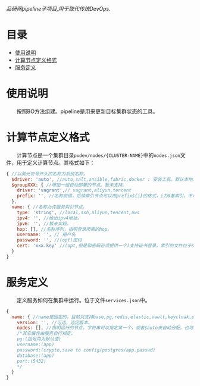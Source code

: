 *品研网pipeline子项目,用于取代传统DevOps.*

<h1>目录</h1>

- [使用说明](#使用说明)
- [计算节点定义格式](#计算节点定义格式)
- [服务定义](#服务定义)


# 使用说明
&emsp;&emsp;按照BO方法组建。pipeline是用来更新目标集群状态的工具。

# 计算节点定义格式
&emsp;&emsp;计算节点是一个集群目录`pvdev/nodes/{CLUSTER-NAME}`中的`nodes.json`文件，用于定义计算节点。其格式如下：

```javascript
{ //以美元符号开头的名称为系统名称。
  $driver: 'auto', //auto,salt,ansible,fabric,docker : 安装工具。默认本地为docker,其它环境为salt.如果未指定salt服务，则目标环境为masterless salt来部署。
  $groupXXX: { //增加一组自动部署的节点。暂未支持。
    driver: 'vagrant',// vagrant,aliyun,tencent
    prefix: '', //名称前缀，后续索引节点可以用prefix${i}的格式，i为0基索引。不带i为全部自动节点。
  },
  name: { //名称允许服务索引节点。
    type: 'string', //local,ssh,aliyun,tencent,aws
    ipv4: '', //给出ipv4地址。
    ipv6: '', //暂未实现。
    hop: [], //名称序列，指明登录所需的hop。
    username: '', // 用户名
    password: '', //(opt)密码
    cert: 'xxx.key' //(opt,但是和密码必须提供一个)支持证书登录。索引的文件位于secret目录中。
  }
}
```

# 服务定义
&emsp;&emsp;定义服务如何在集群中运行。位于文件`services.json`中。

```javascript
{
  name: { //name是固定的，目前只支持base,pg,redis,elastic,vault,keycloak,pinyan
    version: '', //可选，选定版本。
    nodes: [], //指明运行的节点。字符串可以指定某一个，或者$auto来自动分配。也可以是一个数字，表明运行于几台服务器。
    /*其它属性由服务自行规定。
    pg:(括号内为默认值)
    username:(app)
    password:(crypto,save to config/postgres/app.passwd)
    database:(app)
    port:(5432)
    */
  }
}
```
